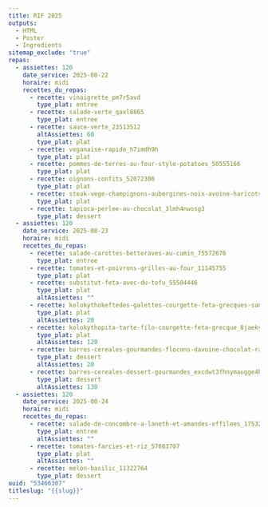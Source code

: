 ```yaml
---
title: RIF 2025
outputs:
  - HTML
  - Poster
  - Ingredients
sitemap_exclude: "true"
repas:
  - assiettes: 120
    date_service: 2025-08-22
    horaire: midi
    recettes_du_repas:
      - recette: vinaigrette_pm7r5avd
        type_plat: entree
      - recette: salade-verte_qaxl8865
        type_plat: entree
      - recette: sauce-verte_23513512
        altAssiettes: 60
        type_plat: plat
      - recette: veganaise-rapide_h7imdh9h
        type_plat: plat
      - recette: pommes-de-terres-au-four-style-potatoes_50555166
        type_plat: plat
      - recette: oignons-confits_52072306
        type_plat: plat
      - recette: steak-vege-champignons-aubergines-noix-avoine-haricots-rouges-version-amelioree_bwr2rkex
        type_plat: plat
      - recette: tapioca-perlee-au-chocolat_3lmh4nwosg3
        type_plat: dessert
  - assiettes: 120
    date_service: 2025-08-23
    horaire: midi
    recettes_du_repas:
      - recette: salade-carottes-betteraves-au-cumin_75572676
        type_plat: entree
      - recette: tomates-et-poivrons-grilles-au-four_11145755
        type_plat: plat
      - recette: substitut-feta-avec-du-tofu_55504446
        type_plat: plat
        altAssiettes: ""
      - recette: kolokythokeftedes-galettes-courgette-feta-grecques-sans-gluten-avec-sauce-blanche_qn64cuz7jv
        type_plat: plat
        altAssiettes: 20
      - recette: kolokythopita-tarte-filo-courgette-feta-grecque_8jaekytp-ugpt05g-jwgjuqa-xseqspbol9g
        type_plat: plat
        altAssiettes: 120
      - recette: barres-cereales-gourmandes-flocons-davoine-chocolat-raisin-sec-sans-gluten_q1eozsxah1hwo7bnjp-huaaue2nr6dkbh2-t
        type_plat: dessert
        altAssiettes: 20
      - recette: barres-cereales-dessert-gourmandes_excdwt3fhnymaugge4hzbravklsbmguv_j82
        type_plat: dessert
        altAssiettes: 130
  - assiettes: 120
    date_service: 2025-08-24
    horaire: midi
    recettes_du_repas:
      - recette: salade-de-concombre-a-laneth-et-amandes-effilees_17532461
        type_plat: entree
        altAssiettes: ""
      - recette: tomates-farcies-et-riz_57663707
        type_plat: plat
        altAssiettes: ""
      - recette: melon-basilic_11322764
        type_plat: dessert
uuid: "53466307"
titleslug: "{{slug}}"
---
```


